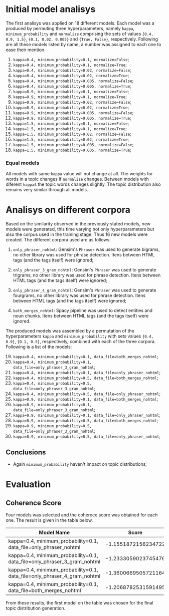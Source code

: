 # Initial model analisys 

The first analisys was applied on 18 different models. Each model was a produced by permuting three hyperparameters, namely `kappa`, `minimum_probability` and `normalize` comprising the sets of values `{0.4, 0.9, 1.5}`, `{0.1, 0.02, 0.005}` and `{True, False}`, respectively. Following are all these models listed by name, a number was assigned to each one to ease their mention.

1. `kappa=0.4, minimum_probability=0.1, normalize=False`;
2. `kappa=0.4, minimum_probability=0.1, normalize=True`;
3. `kappa=0.4, minimum_probability=0.02, normalize=False`;
4. `kappa=0.4, minimum_probability=0.02, normalize=True`;
5. `kappa=0.4, minimum_probability=0.005, normalize=False`;
6. `kappa=0.4, minimum_probability=0.005, normalize=True`;
7. `kappa=0.9, minimum_probability=0.1, normalize=False`;
8. `kappa=0.9, minimum_probability=0.1, normalize=True`;
9. `kappa=0.9, minimum_probability=0.02, normalize=False`;
10. `kappa=0.9, minimum_probability=0.02, normalize=True`;
11. `kappa=0.9, minimum_probability=0.005, normalize=False`;
12. `kappa=0.9, minimum_probability=0.005, normalize=True`;
13. `kappa=1.5, minimum_probability=0.1, normalize=False`;
14. `kappa=1.5, minimum_probability=0.1, normalize=True`;
15. `kappa=1.5, minimum_probability=0.02, normalize=False`;
16. `kappa=1.5, minimum_probability=0.02, normalize=True`;
17. `kappa=1.5, minimum_probability=0.005, normalize=False`;
18. `kappa=1.5, minimum_probability=0.005, normalize=True`;

### Equal models
All models with same `kappa` value will not change at all. The weights for words in a topic changes if `normalize` changes. Between models with diferent `kappa`s the topic words changes slightly. The topic distribution also remains very similar through all models.

<!-- # Discussion on individual parameters

## `kappa`
## `minimum_probability`
## `normalize` -->

# Analisys on different corpora

Based on the similarity observed in the previously stated models, new models were generated, this time varying not only hyperparameters but also the corpus used in the training stage. Thus 16 new models were created. The different corpora used are as follows:

1. `only_phraser_nohtml`: Gensim's `Phraser` was used to generate bigrams, no other library was used for phrase detection. Itens between HTML tags (and the tags itself) were ignored;

2. `only_phraser_3_gram_nohtml`: Gensim's `Phraser` was used to generate trigrams, no other library was used for phrase detection. Itens between HTML tags (and the tags itself) were ignored;

3. `only_phraser_4_gram_nohtml`: Gensim's `Phraser` was used to generate fourgrams, no other library was used for phrase detection. Itens between HTML tags (and the tags itself) were ignored;

4. `both_merges_nohtml`: Spacy pipeline was used to detect entities and noun chunks. Itens between HTML tags (and the tags itself) were ignored.

The produced models was assembled by a permutation of the hyperparameters `kappa` and `minimum_probability` with sets values `{0.4, 0.9}`, `{0.1, 0.5}`, respectively, combined with each of the three corpora. Following is a list of the models:

19. `kappa=0.4, minimum_probability=0.1, data_file=both_merges_nohtml`;
20. `kappa=0.4, minimum_probability=0.1, data_file=only_phraser_3_gram_nohtml`;
21. `kappa=0.4, minimum_probability=0.1, data_file=only_phraser_nohtml`;
22. `kappa=0.4, minimum_probability=0.5, data_file=both_merges_nohtml`;
23. `kappa=0.4, minimum_probability=0.5, data_file=only_phraser_3_gram_nohtml`;
24. `kappa=0.4, minimum_probability=0.5, data_file=only_phraser_nohtml`;
25. `kappa=0.9, minimum_probability=0.1, data_file=both_merges_nohtml`;
26. `kappa=0.9, minimum_probability=0.1, data_file=only_phraser_3_gram_nohtml`;
27. `kappa=0.9, minimum_probability=0.1, data_file=only_phraser_nohtml`;
28. `kappa=0.9, minimum_probability=0.5, data_file=both_merges_nohtml`;
29. `kappa=0.9, minimum_probability=0.5, data_file=only_phraser_3_gram_nohtml`;
30. `kappa=0.9, minimum_probability=0.5, data_file=only_phraser_nohtml`;

## Conclusions
- Again `minimum_probability` haven't impact on topic distributions;

# Evaluation

## Coherence Score
Four models was selected and the coherece score was obtained for each one. The result is given in the table below.

| Model Name                                                               | Score               |
|--------------------------------------------------------------------------|---------------------|
| kappa=0.4, minimum_probability=0.1, data_file=only_phraser_nohtml        | -1.1551872156234722 |
| kappa=0.4, minimum_probability=0.1, data_file=only_phraser_3_gram_nohtml | -1.2333059023745476 |
| kappa=0.4, minimum_probability=0.1, data_file=only_phraser_4_gram_nohtml | -1.3600669505721164 |
| kappa=0.4, minimum_probability=0.1, data_file=both_merges_nohtml         | -1.2068782531591495 |

From these results, the first model on the table was chosen for the final topic distribution generation.

<!-- 
2
19 0.066*"like" + 0.060*"think" + 0.056*"know" + 0.050*"come" + 0.047*"want" + 0.047*"thing" + 0.045*"community" + 0.042*"get" + 0.038*"year" + 0.038*"right"

3
18 0.167*"pandemic" + 0.127*"time" + 0.077*"know" + 0.072*"think" + 0.072*"like" + 0.060*"come" + 0.047*"family" + 0.047*"get" + 0.047*"thing" + 0.046*"want"

4
8 0.167*"time" + 0.108*"know" + 0.103*"day" + 0.089*"like" + 0.087*"think" + 0.081*"come" + 0.061*"get" + 0.055*"thing" + 0.054*"want" + 0.048*"lot"

both:
like, think, know, come, want, thing, get, 

2
community, year, right

3
pandemic, family, 

4
day, lot

3+4
time,  -->